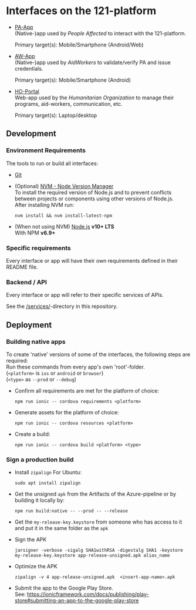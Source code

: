 Interfaces on the 121-platform
==============================

- [PA-App](./PA-App/)  
  (Native-)app used by *People Affected* to interact with the 121-platform.  

  Primary target(s): Mobile/Smartphone (Android/Web)

- [AW-App](./AW-App/)  
  (Native-)app used by *AidWorkers* to validate/verify PA and issue credentials.

  Primary target(s): Mobile/Smartphone (Android)

- [HO-Portal](./HO-Portal/)  
  Web-app used by the *Humanitarian Organization* to manage their programs, aid-workers, communication, etc.  

  Primary target(s): Laptop/desktop

## Development

### Environment Requirements
The tools to run or build all interfaces:

- [Git](https://git-scm.com/)

- (Optional) [NVM - Node Version Manager](http://nvm.sh/)  
  To install the required version of Node.js and to prevent conflicts between projects or components using other versions of Node.js.  
  After installing NVM run:

      nvm install && nvm install-latest-npm

- (When not using NVM) [Node.js](https://nodejs.org/) **v10+ LTS**  
  With NPM **v6.9+**

### Specific requirements
Every interface or app will have their own requirements defined in their README file.

### Backend / API
Every interface or app will refer to their specific services of APIs.

See the [/services/](../services/)-directory in this repository.


## Deployment

### Building native apps
To create 'native' versions of some of the interfaces, the following steps are required:  
Run these commands from every app's own 'root'-folder.  
(`<platform>` is `ios` or `android` or `browser`)  
(`<type>` as `--prod` or `--debug`)  

- Confirm all requirements are met for the platform of choice:

      npm run ionic -- cordova requirements <platform>

- Generate assets for the platform of choice:

      npm run ionic -- cordova resources <platform>

- Create a build:

      npm run ionic -- cordova build <platform> <type>


### Sign a production build

- Install `zipalign`
  For Ubuntu:

      sudo apt install zipalign

- Get the unsigned `apk` from the Artifacts of the Azure-pipeline or by building it locally by:

      npm run build:native -- --prod -- --release

- Get the `my-release-key.keystore` from someone who has access to it and put it in the same folder as the `apk`

- Sign the APK

      jarsigner -verbose -sigalg SHA1withRSA -digestalg SHA1 -keystore my-release-key.keystore app-release-unsigned.apk alias_name

- Optimize the APK

      zipalign -v 4 app-release-unsigned.apk  <insert-app-name>.apk

- Submit the app to the Google Play Store.  
  See: <https://ionicframework.com/docs/publishing/play-store#submitting-an-app-to-the-google-play-store>

